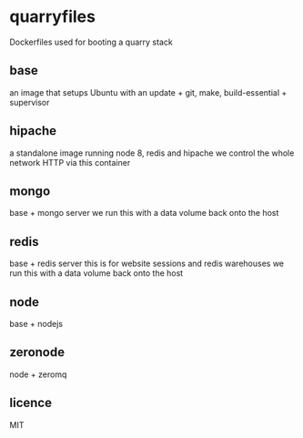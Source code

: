 quarryfiles
===========

Dockerfiles used for booting a quarry stack

## base

an image that setups Ubuntu with an update + git, make, build-essential + supervisor

## hipache

a standalone image running node 8, redis and hipache
we control the whole network HTTP via this container

## mongo

base + mongo server
we run this with a data volume back onto the host

## redis

base + redis server
this is for website sessions and redis warehouses
we run this with a data volume back onto the host

## node

base + nodejs

## zeronode

node + zeromq

## licence

MIT